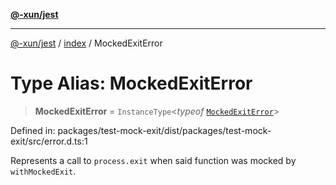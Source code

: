 [**@-xun/jest**](../../README.md)

***

[@-xun/jest](../../README.md) / [index](../README.md) / MockedExitError

# Type Alias: MockedExitError

> **MockedExitError** = `InstanceType`\<*typeof* [`MockedExitError`](../variables/MockedExitError.md)\>

Defined in: packages/test-mock-exit/dist/packages/test-mock-exit/src/error.d.ts:1

Represents a call to `process.exit` when said function was mocked by
`withMockedExit`.
